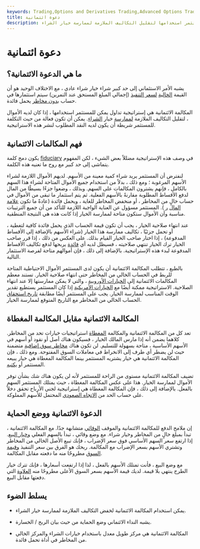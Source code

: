```yaml
---
keywords: Trading,Options and Derivatives Trading,Advanced Options Trading Concepts,Options and Derivatives,Advanced Concepts
title: دعوة ائتمانية
description: المكالمة الائتمانية هي استراتيجية تداول يمكن للمستثمر استخدامها لتقليل التكاليف الملازمة لممارسة خيار الشراء.
---
```


# دعوة ائتمانية
## ما هي الدعوة الائتمانية؟

يشبه الأمر الاستئماني إلى حد كبير شراء خيار شراء عادي ، مع الاختلاف الوحيد هو أن القيمة [الحالية](/presentvalue) [لسعر التنفيذ](/strikeprice) (إجمالي المبلغ المستحق عند التمرين) سيتم استثمارها في حساب [بدون مخاطر](/risk-freerate) يحمل فائدة.

المكالمة الائتمانية هي إستراتيجية تداول يمكن للمستثمر استخدامها ، إذا كان لديه الأموال ، لتقليل التكاليف الملازمة [لممارسة](/exercise) خيار [الشراء](/calloption). يمكن أن تكون فعالة من حيث التكلفة للمستثمر شريطة أن يكون لديه النقد المطلوب لنشر هذه الاستراتيجية.

## فهم المكالمات الائتمانية

يكون دمج كلمة [fiduciary](/fiduciary) في وصف هذه الإستراتيجية مضللاً بعض الشيء ، لكن المفهوم يتماشى إلى حد كبير مع روح ما تعنيه هذه الكلمة.

لنفترض أن المستثمر يريد شراء كمية معينة من الأسهم. لديهم الأموال اللازمة لشراء الأسهم المرغوبة ؛ ومع ذلك ، بدلاً من استخدام جميع الأموال المتاحة لشراء هذا السهم بالكامل ، فإنهم يشترون المكالمات على السهم. وبذلك ، وضعوا جزءًا بسيطًا من المال لدفع الأقساط المطلوبة مقارنةً بالأسهم الفعلية. ثم يتم استثمار ما تبقى من الأموال في حساب خالٍ من المخاطر ، أو منخفض المخاطر للغاية ، ويحمل فائدة (عادةً ما تكون [علامة المال](/moneymarketaccount) [ر](/moneymarketaccount) ). المستثمر مسؤول عن العناية الواجبة اللازمة للتأكد من أن جميع الترتيبات مناسبة وأن الأموال ستكون متاحة لممارسة الخيار إذا كانت هذه هي النتيجة المنطقية.

عند انتهاء صلاحية الخيار ، يجب أن تكون قيمة الحساب الذي يحمل فائدة كافية لتغطية ، أو تحمل جزئيًا ، تكاليف ممارسة هذا الخيار (شراء الأسهم بالإضافة إلى الأقساط المدفوعة) ، إذا اختار صاحب الخيار القيام بذلك. على العكس من ذلك ، إذا قرر صاحب الخيار ترك الخيار تنتهي صلاحيته ، فسيظل لديه أي [فائدة](/interest) يربحها لدفع تكاليف الأقساط المدفوعة لبدء هذه الإستراتيجية. بالإضافة إلى ذلك ، فإن أموالهم متاحة لفرصة الاستثمار التالية.

بالطبع ، تتطلب المكالمة الائتمانية أن يكون لدى المستثمر الأموال الاحتياطية المتاحة للربط في الحساب الخالي من المخاطر حتى انتهاء صلاحية الخيار. تستند معظم المكالمات الائتمانية إلى [الخيارات الأوروبية](/europeanoption) ، والتي لا يمكن ممارستها إلا عند انتهاء الصلاحية. الاستراتيجية ممكنة أيضًا مع [الخيارات الأمريكية](/americanoption) إذا كان المستثمر يستطيع تقدير الوقت المناسب لممارسة الخيار. يجب على المستثمر أيضًا مطابقة [تاريخ استحقاق](/maturity) الحساب الخالي من المخاطر مع التاريخ المتوقع لممارسة الخيار.

## المكالمة الائتمانية مقابل المكالمة المغطاة

تعد كل من المكالمة الائتمانية والمكالمة [المغطاة](/coveredcall) استراتيجيات خيارات تحد من المخاطر. كلاهما يضمن أنه إذا مارس المالك الخيار ، فسيكون هناك أصل أو نقود أو أسهم في الأسهم الأساسية ، متاحة بسهولة للتسليم. لن تكون هناك [مخاطر سوق إضافية](/marketrisk) متضمنة حيث لن يضطر أي طرف إلى الانخراط في معاملات السوق المفتوحة. ومع ذلك ، فإن المكالمة الائتمانية هي خيار يشتريه المستثمر بينما المكالمة المغطاة هي خيار يبيعه المستثمر أو [يكتبه](/writing-an-option).

تضيف المكالمة الائتمانية مستوى من الراحة للمستثمر لأنه لن يكون هناك شك بشأن توفر الأموال لممارسة الخيار. هذا على عكس المكالمة المغطاة ، حيث يمتلك المستثمر السهم بالفعل. بالإضافة إلى ذلك ، فإن المكالمة المغطاة هي إستراتيجية لجني الأرباح تحقق دخلاً على حساب الحد من [الاتجاه الصعودي](/upside) المحتمل للأسهم المملوكة.

## الدعوة الائتمانية ووضع الحماية

إن ملامح الدفع للمكالمة الائتمانية والموقف [الوقائي](/protective-put) متشابهة جدًا. مع المكالمة الائتمانية ، تبدأ بمبلغ خالٍ من المخاطر وخيار شراء. مع وضع وقائي ، تبدأ بالسهم الفعلي [وخيار البيع](/putoption). إذا ارتفع سعر السهم الأساسي فوق سعر الإضراب ، فإنك تبيع الأصل الخالي من المخاطر وتشتري الأسهم بسعر الإضراب مع المكالمة. ربحك هو الفرق بين سعر التنفيذ [وقيمة السوق](/marketvalue) مطروحًا منه ما دفعته مقابل المكالمة.

مع وضع البيع ، فأنت تمتلك الأسهم بالفعل ، لذا إذا ارتفعت أسعارها ، فإنك تترك خيار الطرح ينتهي بلا قيمة. لديك قيمة الأسهم بسعر السوق الأعلى مطروحًا منه [العلاوة](/premium) التي دفعتها مقابل البيع.

## يسلط الضوء

- يمكن استخدام المكالمة الائتمانية لخفض التكاليف الملازمة لممارسة خيار الشراء.

- يشبه النداء الائتماني وضع الحماية من حيث بيان الربح / الخسارة.

- المكالمة الائتمانية هي مركز طويل معدل باستخدام خيارات الشراء والمركز الخالي من المخاطر في أداة تحمل فائدة.

